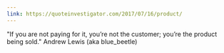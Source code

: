 ```yaml
---
link: https://quoteinvestigator.com/2017/07/16/product/
---
```

"If you are not paying for it, you’re not the customer; you’re the product being sold." Andrew Lewis (aka blue_beetle)
